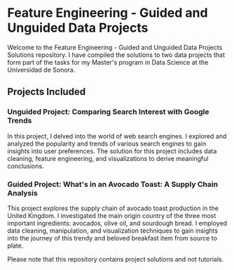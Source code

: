 # Feature Engineering - Guided and Unguided Data Projects

Welcome to the Feature Engineering - Guided and Unguided Data Projects Solutions repository. I have compiled the solutions to two data projects that form part of the tasks for my Master's program in Data Science at the Universidad de Sonora.

## Projects Included

### Unguided Project: Comparing Search Interest with Google Trends
In this project, I delved into the world of web search engines. I explored and analyzed the popularity and trends of various search engines to gain insights into user preferences. The solution for this project includes data cleaning, feature engineering, and visualizations to derive meaningful conclusions.

### Guided Project: What's in an Avocado Toast: A Supply Chain Analysis
This project explores the supply chain of avocado toast production in the United Kingdom. I investigated the main origin country of the three most important ingredients: avocados, olive oil, and sourdough bread. I employed data cleaning, manipulation, and visualization techniques to gain insights into the journey of this trendy and beloved breakfast item from source to plate.

Please note that this repository contains project solutions and not tutorials.
